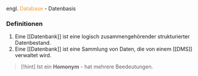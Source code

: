 engl. <span style="color:rgb(245, 154, 35)">Database</span> - Datenbasis

### Definitionen
 1. Eine [[Datenbank]] ist eine logisch zusammengehörender strukturierter Datenbestand.
 2. Eine [[Datenbank]] ist eine Sammlung von Daten, die von einem [[DMS]] verwaltet wird.


> [!hint] Ist ein **Homonym**  - hat mehrere Beedeutungen.

